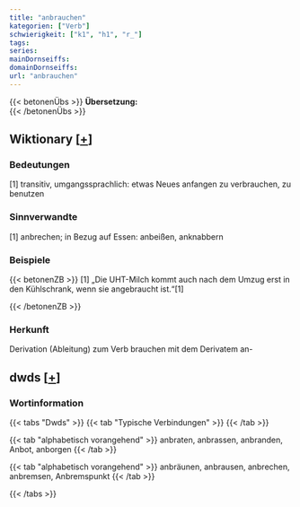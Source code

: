 ```yaml
---
title: "anbrauchen"
kategorien: ["Verb"]
schwierigkeit: ["k1", "h1", "r_"]
tags:
series:
mainDornseiffs:
domainDornseiffs:
url: "anbrauchen"
---
```


{{< betonenÜbs >}}
**Übersetzung:**  
{{< /betonenÜbs >}}

## Wiktionary [[+](https://de.wiktionary.org/wiki/anbrauchen)]

### Bedeutungen
[1] transitiv, umgangssprachlich: etwas Neues anfangen zu verbrauchen, zu benutzen  

### Sinnverwandte
[1] anbrechen; in Bezug auf Essen: anbeißen, anknabbern  

### Beispiele
{{< betonenZB >}}
[1] „Die UHT-Milch kommt auch nach dem Umzug erst in den Kühlschrank, wenn sie angebraucht ist.“[1]  

{{< /betonenZB >}}
### Herkunft
Derivation (Ableitung) zum Verb brauchen mit dem Derivatem an-  



## dwds [[+](https://www.dwds.de/wb/anbrauchen)]

### Wortinformation
{{< tabs "Dwds" >}}
{{< tab "Typische Verbindungen" >}}
{{< /tab >}}

{{< tab "alphabetisch vorangehend" >}}
anbraten, anbrassen, anbranden, Anbot, anborgen
{{< /tab >}}

{{< tab "alphabetisch vorangehend" >}}
anbräunen, anbrausen, anbrechen, anbremsen, Anbremspunkt
{{< /tab >}}

{{< /tabs >}}

